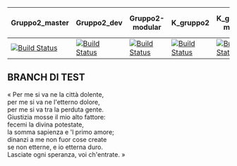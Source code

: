 | Gruppo2_master  | Gruppo2_dev | Gruppo2-modular | K_gruppo2 | K_gruppo2-modular | K_gruppo2-modular-complete |
| ------------- | ------------- | ------------- | -------------| ------------- | ------------- |
| [![Build Status](https://travis-ci.org/IngSoftware2017/AppScontrini.svg?branch=gruppo2_master)](https://travis-ci.org/IngSoftware2017/AppScontrini)  | [![Build Status](https://travis-ci.org/IngSoftware2017/AppScontrini.svg?branch=gruppo2_dev)](https://travis-ci.org/IngSoftware2017/AppScontrini)  | [![Build Status](https://travis-ci.org/IngSoftware2017/AppScontrini.svg?branch=gruppo2-modular)](https://travis-ci.org/IngSoftware2017/AppScontrini) | [![Build Status](https://travis-ci.org/Kraktun/AppScontrini.svg?branch=gruppo2)](https://travis-ci.org/Kraktun/AppScontrini) | [![Build Status](https://travis-ci.org/Kraktun/AppScontrini.svg?branch=gruppo2-modular)](https://travis-ci.org/Kraktun/AppScontrini) | [![Build Status](https://travis-ci.org/Kraktun/AppScontrini.svg?branch=gruppo2-modular-complete)](https://travis-ci.org/Kraktun/AppScontrini) |

 
## BRANCH DI TEST
« Per me si va ne la città dolente,  
per me si va ne l'etterno dolore,  
per me si va tra la perduta gente.  
Giustizia mosse il mio alto fattore:    
fecemi la divina potestate,  
la somma sapienza e 'l primo amore;  
dinanzi a me non fuor cose create  
se non etterne, e io etterna duro.  
Lasciate ogni speranza, voi ch'entrate. »  

